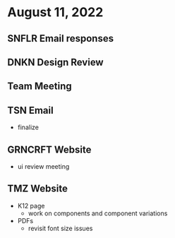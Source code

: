 # August 11, 2022

## SNFLR Email responses

## DNKN Design Review

## Team Meeting

## TSN Email
- finalize

## GRNCRFT Website
- ui review meeting

## TMZ Website
- K12 page
	- work on components and component variations
- PDFs
	- revisit font size issues